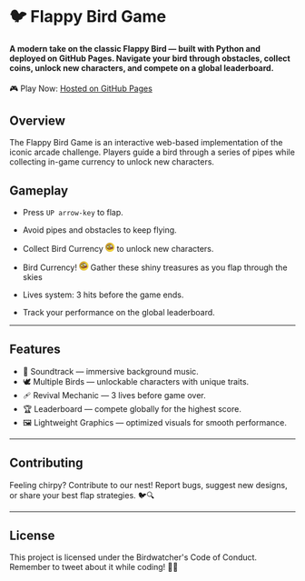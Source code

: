 # 🐦 Flappy Bird Game

#### A modern take on the classic Flappy Bird — built with Python and deployed on GitHub Pages. Navigate your bird through obstacles, collect coins, unlock new characters, and compete on a global leaderboard.
🎮 Play Now: [Hosted on GitHub Pages](https://r-anurag.github.io/flappyBirdGame/)

## Overview
The Flappy Bird Game is an interactive web-based implementation of the iconic arcade challenge. Players guide a bird through a series of pipes while collecting in-game currency to unlock new characters.

## Gameplay
- Press `UP arrow-key` to flap.
- Avoid pipes and obstacles to keep flying.

- Collect Bird Currency <img src="others/coin.png" alt="🪙" width="16" height="16"> to unlock new characters.
- Bird Currency! <img src="others/coin.png" alt="🪙" width="16" height="16"> Gather these shiny treasures as you flap through the skies
- Lives system: 3 hits before the game ends.
- Track your performance on the global leaderboard.

--- 

## Features
- 🎵 Soundtrack — immersive background music.
- 🕊️ Multiple Birds — unlockable characters with unique traits.
- 🩹 Revival Mechanic — 3 lives before game over.
- 🏆 Leaderboard — compete globally for the highest score.
- 🖼️ Lightweight Graphics — optimized visuals for smooth performance.

---

## Contributing

Feeling chirpy? Contribute to our nest! Report bugs, suggest new designs, or share your best flap strategies. 🐦🔍

---

## License

This project is licensed under the Birdwatcher's Code of Conduct. Remember to tweet about it while coding! 🐤📝
